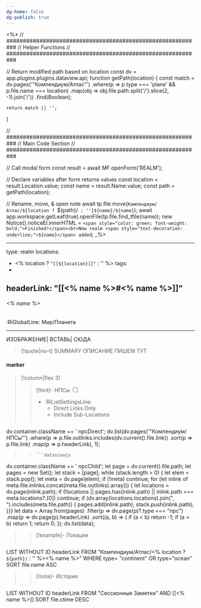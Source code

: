 ```yaml
---
dg-home: false
dg-publish: true
---
```

<%*
// ###########################################################
//                        Helper Functions
// ###########################################################

// Return modified path based on location
const dv = app.plugins.plugins.dataview.api;
function getPath(location) {
	const match = dv.pages('"Компендиум/Атлас"')
		.where(p => p.type === 'plane' && p.file.name === location)
		.map(obj => obj.file.path.split('/').slice(2, -1).join('/'))
		.find(Boolean);

	return match || '';
}

// ###########################################################
//                        Main Code Section
// ###########################################################

// Call modal form
const result = await MF.openForm('REALM');

// Declare variables after form returns values
const location = result.Location.value;
const name = result.Name.value;
const path = getPath(location);

// Rename, move, & open note
await tp.file.move(`Компендиум/Атлас/${location ? `${path}/` : ''}${name}/${name}`);
await app.workspace.getLeaf(true).openFile(tp.file.find_tfile(name));
new Notice().noticeEl.innerHTML = `<span style="color: green; font-weight: bold;">Finished!</span><br>New realm <span style="text-decoration: underline;">${name}</span> added`;
_%>

---
type: realm
locations:
- <% location ? `"[[${location}]]"` : '' %>
tags:
- 
headerLink: "[[<% name %>#<% name %>]]"
---


###### <% name %>
<span class="sub2">:RiGlobalLine: Мир/Планета</span>
___
ИЗОБРАЖЕНИЕ| ВСТАВЬ| СЮДА
> [!quote|no-t] SUMMARY
>ОПИСАНИЕ ПИШЕМ ТУТ

#### marker
> [!column|flex 3]
> > [!hint]-  НПСы
> > <input type="checkbox" id="npc"/><ul class="sortMenu"><li class="sortIcon">:RiListSettingsLine:<ul class="dropdown npcedit"><li><label for="npc" class="directLabel active">Direct Links Only</label></li><li><label for="npc" class="childLabel">Include Sub-Locations</label></li></ul></li></ul>
> >```dataviewjs
dv.container.className += ' npcDirect';
dv.list(dv.pages('"Компендиум/НПСы"')
 .where(p => p.file.outlinks.includes(dv.current().file.link))
.sort(p => p.file.link)
.map(p => p.headerLink), 1);
>>```
>>```dataviewjs
dv.container.className += ' npcChild';
let page = dv.current().file.path;
let pages = new Set();
let stack = [page];
while (stack.length > 0) {
let elem = stack.pop();
let meta = dv.page(elem);
if (!meta) continue;
for (let inlink of meta.file.inlinks.concat(meta.file.outlinks).array()) {
let locations = dv.page(inlink.path);
if (!locations || pages.has(inlink.path) || inlink.path === meta.locations?.[0]) continue;
 if (dv.array(locations.locations).join(", ").includes(meta.file.path)) {
 pages.add(inlink.path);
 stack.push(inlink.path);
}}}
let data = Array.from(pages)
.filter(p => dv.page(p)?.type === "npc")
.map(p => dv.page(p).headerLink)
.sort((a, b) => {
if (a < b) return -1;
if (a > b) return 1;
return 0;
});
dv.list(data);
> 
>> [!example]- Локации
>>```dataview
LIST WITHOUT ID headerLink
FROM "Компендиум/Атлас/<% location ? `${path}/` : '' %><% name %>"
WHERE type= "continent" OR type="ocean"
SORT file.name ASC
>
>> [!note]- История
>>```dataview
LIST WITHOUT ID headerLink
FROM "Сессионные Заметки" AND [[<% name %>]]
SORT file.ctime DESC